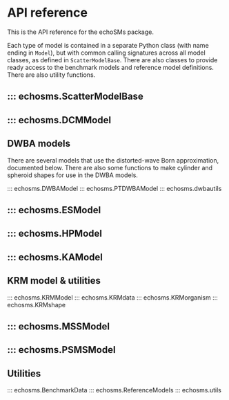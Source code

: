 # API reference

This is the API reference for the echoSMs package.

Each type of model is contained in a separate Python class (with name ending in ``Model``), but with common calling signatures across all model classes, as defined in ``ScatterModelBase``. There are also classes to provide ready access to the benchmark models and reference model definitions. There are also utility functions.

## ::: echosms.ScatterModelBase

## ::: echosms.DCMModel

## DWBA models

There are several models that use the distorted-wave Born approximation, documented below. There are also some functions to
make cylinder and spheroid shapes for use in the DWBA models.

::: echosms.DWBAModel
::: echosms.PTDWBAModel
::: echosms.dwbautils

## ::: echosms.ESModel

## ::: echosms.HPModel

## ::: echosms.KAModel

## KRM model & utilities

::: echosms.KRMModel
::: echosms.KRMdata
::: echosms.KRMorganism
::: echosms.KRMshape

## ::: echosms.MSSModel

## ::: echosms.PSMSModel

## Utilities

::: echosms.BenchmarkData
::: echosms.ReferenceModels
::: echosms.utils
